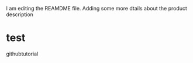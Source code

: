 I am editing the REAMDME file. Adding some more dtails about the product description 

# test
githubtutorial
